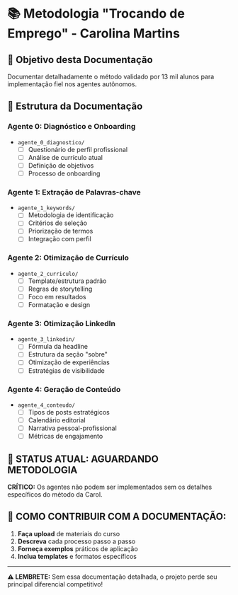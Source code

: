 # 📚 Metodologia "Trocando de Emprego" - Carolina Martins

## 🎯 Objetivo desta Documentação

Documentar detalhadamente o método validado por 13 mil alunos para implementação fiel nos agentes autônomos.

## 📁 Estrutura da Documentação

### **Agente 0: Diagnóstico e Onboarding**
- `agente_0_diagnostico/`
  - [ ] Questionário de perfil profissional
  - [ ] Análise de currículo atual
  - [ ] Definição de objetivos
  - [ ] Processo de onboarding

### **Agente 1: Extração de Palavras-chave**
- `agente_1_keywords/`
  - [ ] Metodologia de identificação
  - [ ] Critérios de seleção
  - [ ] Priorização de termos
  - [ ] Integração com perfil

### **Agente 2: Otimização de Currículo**
- `agente_2_curriculo/`
  - [ ] Template/estrutura padrão
  - [ ] Regras de storytelling
  - [ ] Foco em resultados
  - [ ] Formatação e design

### **Agente 3: Otimização LinkedIn**
- `agente_3_linkedin/`
  - [ ] Fórmula da headline
  - [ ] Estrutura da seção "sobre"
  - [ ] Otimização de experiências
  - [ ] Estratégias de visibilidade

### **Agente 4: Geração de Conteúdo**
- `agente_4_conteudo/`
  - [ ] Tipos de posts estratégicos
  - [ ] Calendário editorial
  - [ ] Narrativa pessoal-profissional
  - [ ] Métricas de engajamento

## 🚨 **STATUS ATUAL: AGUARDANDO METODOLOGIA**

**CRÍTICO:** Os agentes não podem ser implementados sem os detalhes específicos do método da Carol.

## 📝 **COMO CONTRIBUIR COM A DOCUMENTAÇÃO:**

1. **Faça upload** de materiais do curso
2. **Descreva** cada processo passo a passo
3. **Forneça exemplos** práticos de aplicação
4. **Inclua templates** e formatos específicos

---

**⚠️ LEMBRETE:** Sem essa documentação detalhada, o projeto perde seu principal diferencial competitivo! 